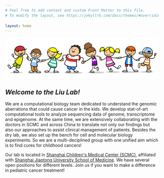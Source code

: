 ```yaml
---
# Feel free to add content and custom Front Matter to this file.
# To modify the layout, see https://jekyllrb.com/docs/themes/#overriding-theme-defaults

layout: home
---
```

<img src="images/homepic-1.png" class="align-center" alt="">
<h2><em>Welcome to the Liu Lab!</em></h2>
We are a computational biology team dedicated to understand the genomic aberrations that could cause cancer in the kids. We develop stat-of-art computational tools to analyze sequencing data of genome, transcriptome and epigenome. At the same time, we are extensively collaborating with the doctors in SCMC and across China to translate not only our findings but also our approaches to assist clinical management of patients. Besides the dry lab, we also set up the bench for cell and molecular biology experiments. So we are a multi-deciplined group with one unified aim which is to find cures for childhood cancers!  

Our lab is located in [Shanghai Children's Medical Center (SCMC)](https://scmc.com.cn/YYZY/portal/index/index.htm), affiliated with [Shanghai Jiaotong University School of Medicine](https://www.shsmu.edu.cn/). We have several open positions for different levels. Join us if you want to make a difference in pediatric cancer treatment!
